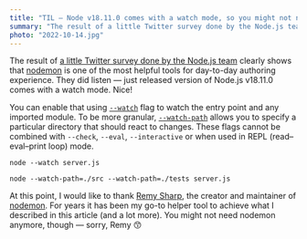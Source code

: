 ```yaml
---
title: "TIL — Node v18.11.0 comes with a watch mode, so you might not need nodemon"
summary: "The result of a little Twitter survey done by the Node.js team clearly shows that nodemon is one of the most helpful tools for day-to-day authoring experience. You might not need it anymore."
photo: "2022-10-14.jpg"
---
```


The result of [a little Twitter survey done by the Node.js team](https://twitter.com/nodejs/status/1446839365087412225?s=21) clearly shows that [nodemon](https://github.com/remy/nodemon) is one of the most helpful tools for day-to-day authoring experience. They did listen — just released version of Node.js v18.11.0 comes with a watch mode. Nice!

You can enable that using [`--watch`](https://nodejs.org/dist/latest-v18.x/docs/api/cli.html#--watch) flag to watch the entry point and any imported module. To be more granular, [`--watch-path`](https://nodejs.org/dist/latest-v18.x/docs/api/cli.html#--watch-path) allows you to specify a particular directory that should react to changes. These flags cannot be combined with `--check`, `--eval`, `--interactive` or when used in REPL (read–eval–print loop) mode.

```
node --watch server.js
```

```
node --watch-path=./src --watch-path=./tests server.js
```

At this point, I would like to thank [Remy Sharp](https://remysharp.com), the creator and maintainer of [nodemon](https://github.com/remy/nodemon). For years it has been my go-to helper tool to achieve what I described in this article (and a lot more). You might not need nodemon anymore, though — sorry, Remy 😙
